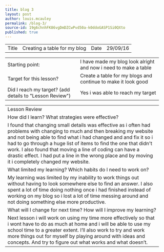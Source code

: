 ```yaml
---
title: blog 3
layout: post
author: louis.mcauley
permalink: /blog-3/
source-id: 19g6chnhFK86vgDmDZCwPvd50a-k0ddoGASP1Si0QXto
published: true
---
```

<table>
  <tr>
    <td>Title</td>
    <td>Creating a table for my blog</td>
    <td>Date</td>
    <td>29/09/16</td>
  </tr>
</table>


<table>
  <tr>
    <td>Starting point:</td>
    <td>I have made my blog look alright and now i need to make a table</td>
  </tr>
  <tr>
    <td>Target for this lesson?</td>
    <td>Create a table for my blogs and continue to make it look good</td>
  </tr>
  <tr>
    <td>Did I reach my target? 
(add details to "Lesson Review")</td>
    <td> Yes i was able to reach my target</td>
  </tr>
</table>


<table>
  <tr>
    <td>Lesson Review</td>
  </tr>
  <tr>
    <td>How did I learn? What strategies were effective? </td>
  </tr>
  <tr>
    <td>I found that changing small details was effective as i often had problems with changing to much and then breaking my website and not being able to find what i had changed and and fix it so i had to go through a huge list of items to find the one that didn't work. I also found that moving a line of coding can have a drastic effect. I had put a line in the wrong place and by moving it i completely changed my website.</td>
  </tr>
  <tr>
    <td>What limited my learning? Which habits do I need to work on? </td>
  </tr>
  <tr>
    <td>My learning was limited by my inability to work things out without having to look somewhere else to find an answer. I also spent a lot of time doing nothing once i had finished instead of working on my blog so i lost a lot of time messing around and not doing something else more productive.</td>
  </tr>
  <tr>
    <td>What will I change for next time? How will I improve my learning?</td>
  </tr>
  <tr>
    <td>Next lesson i will work on using my time more effectively so that i wont have to do as much at home and i will be able to use my school time to a greater extent. I’ll also work to try and work more things out for myself by playing around with ideas and concepts. And try to figure out what works and what doesn’t.</td>
  </tr>
</table>


